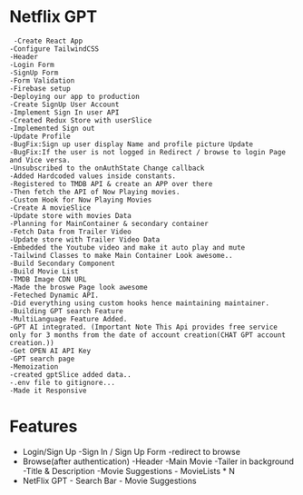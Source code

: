 # Netflix GPT
     -Create React App
    -Configure TailwindCSS
    -Header
    -Login Form
    -SignUp Form
    -Form Validation
    -Firebase setup
    -Deploying our app to production
    -Create SignUp User Account
    -Implement Sign In user API
    -Created Redux Store with userSlice
    -Implemented Sign out
    -Update Profile
    -BugFix:Sign up user display Name and profile picture Update
    -BugFix:If the user is not logged in Redirect / browse to login Page and Vice versa.
    -Unsubscribed to the onAuthState Change callback
    -Added Hardcoded values inside constants.
    -Registered to TMDB API & create an APP over there
    -Then fetch the API of Now Playing movies.
    -Custom Hook for Now Playing Movies
    -Create A movieSlice
    -Update store with movies Data
    -Planning for MainContainer & secondary container
    -Fetch Data from Trailer Video
    -Update store with Trailer Video Data
    -Embedded the Youtube video and make it auto play and mute
    -Tailwind Classes to make Main Container Look awesome..
    -Build Secondary Component
    -Build Movie List
    -TMDB Image CDN URL
    -Made the broswe Page look awesome
    -Feteched Dynamic API.
    -Did everything using custom hooks hence maintaining maintainer.
    -Building GPT search Feature
    -MultiLanguage Feature Added.
    -GPT AI integrated. (Important Note This Api provides free service only for 3 months from the date of account creation(CHAT GPT account creation.))
    -Get OPEN AI API Key
    -GPT search page
    -Memoization
    -created gptSlice added data..
    -.env file to gitignore...
    -Made it Responsive

# Features

- Login/Sign Up
  -Sign In / Sign Up Form
  -redirect to browse
- Browse(after authentication)
  -Header
  -Main Movie
  -Tailer in background
  -Title & Description
  -Movie Suggestions - MovieLists \* N
- NetFlix GPT - Search Bar - Movie Suggestions
 
